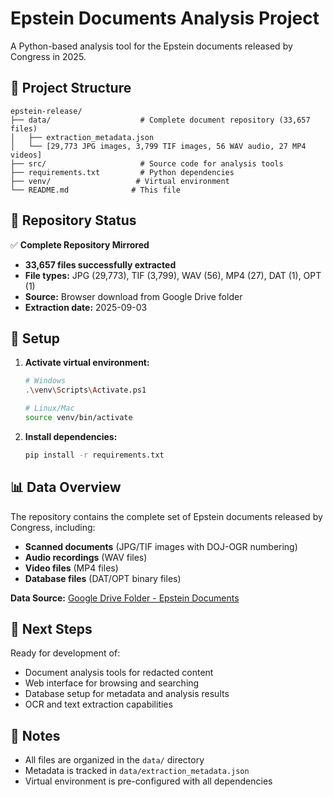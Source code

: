 # Epstein Documents Analysis Project

A Python-based analysis tool for the Epstein documents released by Congress in 2025.

## 📁 Project Structure

```
epstein-release/
├── data/                    # Complete document repository (33,657 files)
│   ├── extraction_metadata.json
│   └── [29,773 JPG images, 3,799 TIF images, 56 WAV audio, 27 MP4 videos]
├── src/                     # Source code for analysis tools
├── requirements.txt         # Python dependencies
├── venv/                   # Virtual environment
└── README.md              # This file
```

## 🎯 Repository Status

✅ **Complete Repository Mirrored**
- **33,657 files successfully extracted**
- **File types:** JPG (29,773), TIF (3,799), WAV (56), MP4 (27), DAT (1), OPT (1)
- **Source:** Browser download from Google Drive folder
- **Extraction date:** 2025-09-03

## 🚀 Setup

1. **Activate virtual environment:**
   ```bash
   # Windows
   .\venv\Scripts\Activate.ps1
   
   # Linux/Mac
   source venv/bin/activate
   ```

2. **Install dependencies:**
   ```bash
   pip install -r requirements.txt
   ```

## 📊 Data Overview

The repository contains the complete set of Epstein documents released by Congress, including:
- **Scanned documents** (JPG/TIF images with DOJ-OGR numbering)
- **Audio recordings** (WAV files)
- **Video files** (MP4 files)
- **Database files** (DAT/OPT binary files)

**Data Source:** [Google Drive Folder - Epstein Documents](https://drive.google.com/drive/folders/1TrGxDGQLDLZu1vvvZDBAh-e7wN3y6Hoz)

## 🔧 Next Steps

Ready for development of:
- Document analysis tools for redacted content
- Web interface for browsing and searching
- Database setup for metadata and analysis results
- OCR and text extraction capabilities

## 📝 Notes

- All files are organized in the `data/` directory
- Metadata is tracked in `data/extraction_metadata.json`
- Virtual environment is pre-configured with all dependencies
